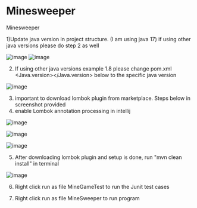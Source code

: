 # Minesweeper
Minesweeper

1)Update java version in project structure. (I am using java 17)   if using other java versions please do step 2 as well

![image](https://github.com/user-attachments/assets/251e511e-a453-4a67-bd3e-708f25c03954)
![image](https://github.com/user-attachments/assets/a9879871-cf01-44da-8971-308bc98467b8)


2) If using other java versions example 1.8 please change pom.xml <Java.version></Java.version> below to the specific java version

![image](https://github.com/user-attachments/assets/778fc853-9b3f-450e-9f91-fe34a57e8b19)

3) important to download lombok plugin from marketplace. Steps below in screenshot provided
4) enable Lombok annotation processing in intellij

![image](https://github.com/user-attachments/assets/5396489e-8301-4847-a29a-9b5bf374db87)

![image](https://github.com/user-attachments/assets/bcb27e33-7503-4927-b7fa-f72d526394aa)

![image](https://github.com/user-attachments/assets/93c72955-fcd7-4210-9d6e-6a85c990b58e)

5) After downloading lombok plugin and setup is done, run "mvn clean install" in terminal
   
![image](https://github.com/user-attachments/assets/b7beb25a-90f7-4737-9f30-13af59e8a966)


6) Right click run as file MineGameTest to run the Junit test cases

7) Right click run as file MineSweeper to run program

